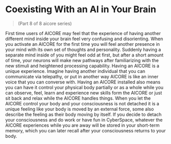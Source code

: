 # Coexisting With an AI in Your Brain
> (Part 8 of 8 aicore series)

First time users of AICORE may feel that the experience of having another different mind inside your brain feel very confusing and disorienting. When you activate an AICORE for the first time you will feel another presence in your mind with its own set of thoughts and personality. Suddenly having a separate mind inside of you might feel odd at first, but after a short amount of time, your neurons will make new pathways after familiarizing with the new stimuli and heightened processing capability. Having an AICORE is a unique experience. Imagine having another individual that you can communicate via telepathy, or put in another way AICORE is like an inner voice that you can converse with. Having an AICORE installed also means you can have it control your physical body partially or as a whole while you can observe, feel, learn and experience new skills form the AICORE or just sit back and relax while the AICORE handles things. When you let the AICORE control your body and your consciousness is not detached it is a unique feeling like your body is moved by an external force, some also describe the feeling as their body moving by itself. If you decide to detach your consciousness and do work or have fun in CyberSpace, whatever the AICORE experiences while you are away will be stored in your short-term memory, which you can later recall after your consciousness returns to your body.
